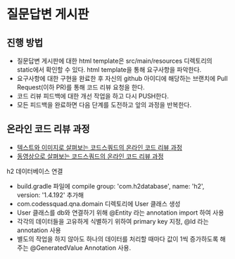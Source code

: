 # 질문답변 게시판
## 진행 방법
* 질문답변 게시판에 대한 html template은 src/main/resources 디렉토리의 static에서 확인할 수 있다. html template을 통해 요구사항을 파악한다.
* 요구사항에 대한 구현을 완료한 후 자신의 github 아이디에 해당하는 브랜치에 Pull Request(이하 PR)를 통해 코드 리뷰 요청을 한다.
* 코드 리뷰 피드백에 대한 개선 작업을 하고 다시 PUSH한다.
* 모든 피드백을 완료하면 다음 단계를 도전하고 앞의 과정을 반복한다.

## 온라인 코드 리뷰 과정
* [텍스트와 이미지로 살펴보는 코드스쿼드의 온라인 코드 리뷰 과정](https://github.com/code-squad/codesquad-docs/blob/master/codereview/README.md)
* [동영상으로 살펴보는 코드스쿼드의 온라인 코드 리뷰 과정](https://youtu.be/a5c9ku-_fok)

h2 데이터베이스 연결
- build.gradle 파일에 compile group: 'com.h2database', name: 'h2', version: '1.4.192' 추가해
- com.codessquad.qna.domain 디렉토리에 User 클래스 생성
- User 클래스를 db와 연결하기 위해 @Entity 라는 annotation import 하여 사용
- 각각의 데이터들을 고유하게 식별하기 위하여 primary key 지정, @Id 라는 annotation 사용
- 별도의 작업을 하지 않아도 하나의 데이터를 처리할 때마다 값이 1씩 증가하도록 해주는 @GeneratedValue 
Annotation 사용.